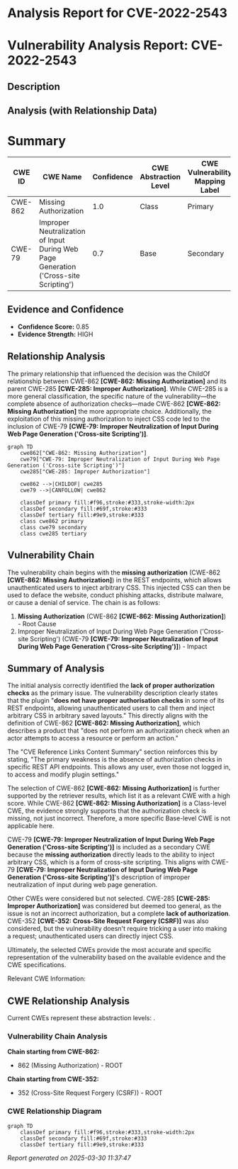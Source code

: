 # Analysis Report for CVE-2022-2543

# Vulnerability Analysis Report: CVE-2022-2543

## Description



## Analysis (with Relationship Data)

# Summary
| CWE ID | CWE Name | Confidence | CWE Abstraction Level | CWE Vulnerability Mapping Label | CWE-Vulnerability Mapping Notes |
|---|---|---|---|---|---|
| CWE-862 | Missing Authorization | 1.0 | Class | Primary | Allowed-with-Review |
| CWE-79 | Improper Neutralization of Input During Web Page Generation ('Cross-site Scripting') | 0.7 | Base | Secondary | Allowed |

## Evidence and Confidence

*   **Confidence Score:** 0.85
*   **Evidence Strength:** HIGH

## Relationship Analysis
The primary relationship that influenced the decision was the ChildOf relationship between CWE-862 **[CWE-862: Missing Authorization]** and its parent CWE-285 **[CWE-285: Improper Authorization]**. While CWE-285 is a more general classification, the specific nature of the vulnerability—the complete absence of authorization checks—made CWE-862 **[CWE-862: Missing Authorization]** the more appropriate choice. Additionally, the exploitation of this missing authorization to inject CSS code led to the inclusion of CWE-79 **[CWE-79: Improper Neutralization of Input During Web Page Generation ('Cross-site Scripting')]**.

```mermaid
graph TD
    cwe862["CWE-862: Missing Authorization"]
    cwe79["CWE-79: Improper Neutralization of Input During Web Page Generation ('Cross-site Scripting')"]
    cwe285["CWE-285: Improper Authorization"]
    
    cwe862 -->|CHILDOF| cwe285
    cwe79 -->|CANFOLLOW| cwe862
    
    classDef primary fill:#f96,stroke:#333,stroke-width:2px
    classDef secondary fill:#69f,stroke:#333
    classDef tertiary fill:#9e9,stroke:#333
    class cwe862 primary
    class cwe79 secondary
    class cwe285 tertiary
```

## Vulnerability Chain
The vulnerability chain begins with the **missing authorization** (CWE-862 **[CWE-862: Missing Authorization]**) in the REST endpoints, which allows unauthenticated users to inject arbitrary CSS. This injected CSS can then be used to deface the website, conduct phishing attacks, distribute malware, or cause a denial of service. The chain is as follows:

1.  **Missing Authorization** (CWE-862 **[CWE-862: Missing Authorization]**) - Root Cause
2.  Improper Neutralization of Input During Web Page Generation ('Cross-site Scripting') (CWE-79 **[CWE-79: Improper Neutralization of Input During Web Page Generation ('Cross-site Scripting')]**) - Impact

## Summary of Analysis
The initial analysis correctly identified the **lack of proper authorization checks** as the primary issue. The vulnerability description clearly states that the plugin "**does not have proper authorisation checks** in some of its REST endpoints, allowing unauthenticated users to call them and inject arbitrary CSS in arbitrary saved layouts." This directly aligns with the definition of CWE-862 **[CWE-862: Missing Authorization]**, which describes a product that "does not perform an authorization check when an actor attempts to access a resource or perform an action."

The "CVE Reference Links Content Summary" section reinforces this by stating, "The primary weakness is the absence of authorization checks in specific REST API endpoints. This allows any user, even those not logged in, to access and modify plugin settings."

The selection of CWE-862 **[CWE-862: Missing Authorization]** is further supported by the retriever results, which list it as a relevant CWE with a high score. While CWE-862 **[CWE-862: Missing Authorization]** is a Class-level CWE, the evidence strongly supports that the authorization check is missing, not just incorrect. Therefore, a more specific Base-level CWE is not applicable here.

CWE-79 **[CWE-79: Improper Neutralization of Input During Web Page Generation ('Cross-site Scripting')]** is included as a secondary CWE because the **missing authorization** directly leads to the ability to inject arbitrary CSS, which is a form of cross-site scripting. This aligns with CWE-79 **[CWE-79: Improper Neutralization of Input During Web Page Generation ('Cross-site Scripting')]**'s description of improper neutralization of input during web page generation.

Other CWEs were considered but not selected. CWE-285 **[CWE-285: Improper Authorization]** was considered but deemed too general, as the issue is not an incorrect authorization, but a complete **lack of authorization**. CWE-352 **[CWE-352: Cross-Site Request Forgery (CSRF)]** was also considered, but the vulnerability doesn't require tricking a user into making a request; unauthenticated users can directly inject CSS.

Ultimately, the selected CWEs provide the most accurate and specific representation of the vulnerability based on the available evidence and the CWE specifications.

Relevant CWE Information:


## CWE Relationship Analysis

Current CWEs represent these abstraction levels: .


### Vulnerability Chain Analysis

**Chain starting from CWE-862:**
- 862 (Missing Authorization) - ROOT


**Chain starting from CWE-352:**
- 352 (Cross-Site Request Forgery (CSRF)) - ROOT



### CWE Relationship Diagram

```mermaid
graph TD
    classDef primary fill:#f96,stroke:#333,stroke-width:2px
    classDef secondary fill:#69f,stroke:#333
    classDef tertiary fill:#9e9,stroke:#333
```



*Report generated on 2025-03-30 11:37:47*
